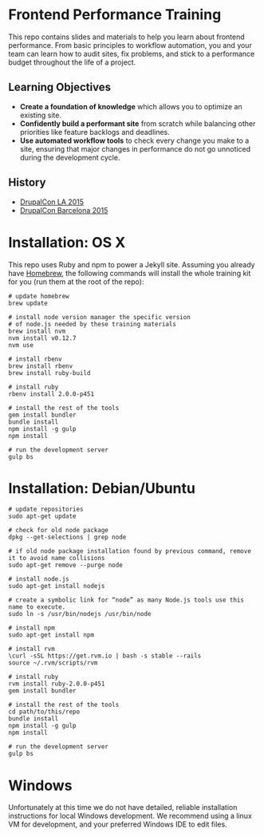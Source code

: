 # Frontend Performance Training

This repo contains slides and materials to help you learn about frontend performance. From basic principles to workflow automation, you and your team can learn how to audit sites, fix problems, and stick to a performance budget throughout the life of a project.

## Learning Objectives

- **Create a foundation of knowledge** which allows you to optimize an existing site.
- **Confidently build a performant site** from scratch while balancing other priorities like feature backlogs and deadlines.
- **Use automated workflow tools** to check every change you make to a site, ensuring that major changes in performance do not go unnoticed during the development cycle.

## History

* [DrupalCon LA 2015](https://events.drupal.org/losangeles2015/training/frontend-performance-training)
* [DrupalCon Barcelona 2015](https://events.drupal.org/barcelona2015/training/frontend-performance-training)

# Installation: OS X

This repo uses Ruby and npm to power a Jekyll site. Assuming you already have [Homebrew](http://brew.sh/), the following commands will install the whole training kit for you (run them at the root of the repo):

```
# update homebrew
brew update

# install node version manager the specific version
# of node.js needed by these training materials
brew install nvm
nvm install v0.12.7
nvm use

# install rbenv
brew install rbenv
brew install ruby-build

# install ruby
rbenv install 2.0.0-p451

# install the rest of the tools
gem install bundler
bundle install
npm install -g gulp
npm install

# run the development server
gulp bs
```

# Installation: Debian/Ubuntu

```
# update repositories
sudo apt-get update

# check for old node package
dpkg --get-selections | grep node

# if old node package installation found by previous command, remove it to avoid name collisions
sudo apt-get remove --purge node

# install node.js
sudo apt-get install nodejs

# create a symbolic link for “node” as many Node.js tools use this name to execute.
sudo ln -s /usr/bin/nodejs /usr/bin/node

# install npm
sudo apt-get install npm

# install rvm
\curl -sSL https://get.rvm.io | bash -s stable --rails
source ~/.rvm/scripts/rvm

# install ruby
rvm install ruby-2.0.0-p451
gem install bundler

# install the rest of the tools
cd path/to/this/repo
bundle install
npm install -g gulp
npm install

# run the development server
gulp bs
```

# Windows

Unfortunately at this time we do not have detailed, reliable installation instructions for local Windows development. We recommend using a linux VM for development, and your preferred Windows IDE to edit files.
